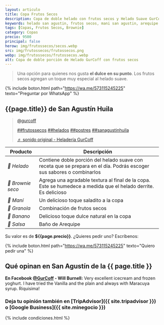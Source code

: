 ```yaml
---
layout: articulo
title: Copa Frutos Secos
description: Copa de doble helado con frutos secos y Helado Suave GurCoff
keywords: helado san agustin, frutos secos, mani san agustin, arequipe san agustin, cereales san agustin
tags: [Copas, Frutos Secos, Brownie]
category: Copas
precio: 9500
principal: false
herow: img/frutossecos/secos.webp
src: img/frutossecos/frutossecos.png
webp: img/frutossecos/frutossecos.webp
alt: Copa de doble porción de Helado GurCoff con frutos secos
---
```

>Una opción para quienes nos gusta **el dulce en su punto**. Los frutos secos agregan un toque muy especial al helado suave.

{% include boton.html path="https://wa.me/573115245225" texto="Preguntar por WhatsApp" %}

## {{page.title}} de San Agustín Huila

<blockquote class="tiktok-embed" cite="https://www.tiktok.com/@gurcoff/video/6839757307216170245" data-video-id="6839757307216170245" style="max-width: 605px;min-width: 325px;" > <section> <a target="_blank" title="@gurcoff" href="https://www.tiktok.com/@gurcoff">@gurcoff</a> <p><a title="frutossecos" target="_blank" href="https://www.tiktok.com/tag/frutossecos">##frutossecos</a> <a title="helados" target="_blank" href="https://www.tiktok.com/tag/helados">##helados</a> <a title="postres" target="_blank" href="https://www.tiktok.com/tag/postres">##postres</a> <a title="sanagustinhuila" target="_blank" href="https://www.tiktok.com/tag/sanagustinhuila">##sanagustinhuila</a></p> <a target="_blank" title="♬ sonido original - Heladería GurCoff" href="https://www.tiktok.com/music/sonido-original-6839757321472690949">♬ sonido original - Heladería GurCoff</a> </section> </blockquote> <script async src="https://www.tiktok.com/embed.js"></script>

| Producto | Descripción |
| ----------- | ------ |
| *🍦 Helado* | Contiene doble porción del helado suave con receta que se prepara en el día. Podrás escoger sus sabores o combinarlos |
| *🥮 Brownie seco* | Agrega una agradable textura al final de la copa. Este se humedece a medida que el helado derrite. Es delicioso |
| *🥜 Maní* | Un delicioso toque saladito a la copa |
| *🥠 Granola* | Combinación de frutos secos |
| *🍌 Banano* | Delicioso toque dulce natural en la copa |
| *🍯 Salsa* | Baño de Arequipe |

Su valor es de **${{page.precio}}**. ¿Quieres pedir uno? Escríbenos:

{% include boton.html path="https://wa.me/573115245225" texto="Quiero pedir una" %}

## Qué opinan en San Agustín de la {{ page.title }}

**En Facebook [@GurCoff]({{site.facebook}}) - Will Burnell:** Very excellent icecream and frozen yoghurt. I have tried the Vanilla and the plain and always with Maracuya syrup. Riquisima!

### Deja tu opinión también en [TripAdvisor]({{ site.tripadvisor }}) o [Google Business]({{ site.minegocio }})

{% include condiciones.html %}

